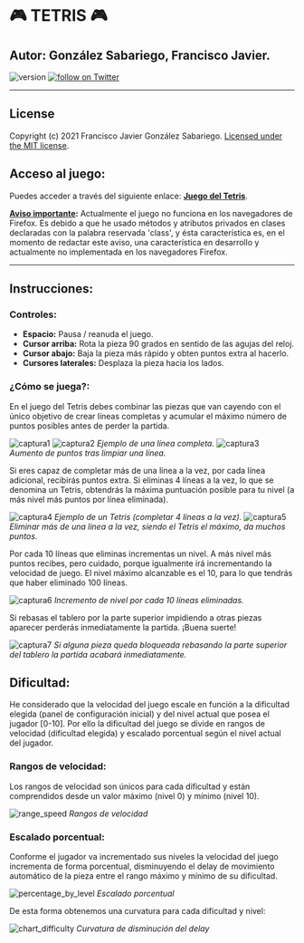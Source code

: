 # :video_game: TETRIS :video_game:
## Autor: González Sabariego, Francisco Javier.

<div style="text-align: left;">
    <img src="https://img.shields.io/badge/version-1.2.3-blue" alt="version">
    <a href="https://twitter.com/intent/follow?screen_name=Fco_Javier_Glez" target="_blank">
        <img src="https://img.shields.io/twitter/follow/Fco_Javier_Glez?style=social&logo=twitter" alt="follow on Twitter">
    </a>
</div>

---

## License

Copyright (c) 2021 Francisco Javier González Sabariego. [Licensed under the MIT license](https://github.com/FcoJavierGlez/tetris_js/blob/main/LICENSE).

## Acceso al juego:

Puedes acceder a través del siguiente enlace: **[Juego del Tetris](https://fcojavierglez.github.io/tetris_js/)**.

<p style="text-aling: justify;">
    <b><u>Aviso importante</u>:</b> Actualmente el juego no funciona en los navegadores de Firefox. Es debido a que he usado métodos y atributos privados en clases declaradas con la palabra reservada 'class', y ésta característica es, en el momento de redactar este aviso, una característica en desarrollo y actualmente no implementada en los navegadores Firefox.
</p>

---

## Instrucciones:

### Controles:

- **Espacio:** Pausa / reanuda el juego.
- **Cursor arriba:** Rota la pieza 90 grados en sentido de las agujas del reloj.
- **Cursor abajo:** Baja la pieza más rápido y obten puntos extra al hacerlo.
- **Cursores laterales:** Desplaza la pieza hacia los lados.

### ¿Cómo se juega?:

<p style="text-aling: justify;">
    En el juego del Tetris debes combinar las piezas que van cayendo con el único objetivo de crear líneas completas y acumular el máximo número de puntos posibles antes de perder la partida.
</p>

![captura1](img_readme/captura1.png)
![captura2](img_readme/captura2.png)  *Ejemplo de una línea completa.*
![captura3](img_readme/captura3.png)  *Aumento de puntos tras limpiar una línea.*

<p style="text-aling: justify;">
    Si eres capaz de completar más de una línea a la vez, por cada línea adicional, recibirás puntos extra. Si eliminas 4 líneas a la vez, lo que se denomina un Tetris, obtendrás la máxima puntuación posible para tu nivel (a más nivel más puntos por línea eliminada).
</p>

![captura4](img_readme/captura4.png)  *Ejemplo de un Tetris (completar 4 líneas a la vez).*
![captura5](img_readme/captura5.png)  *Eliminar más de una línea a la vez, siendo el Tetris el máximo, da muchos puntos.*

<p style="text-aling: justify;">
    Por cada 10 líneas que eliminas incrementas un nivel. A más nivel más puntos recibes, pero cuidado, porque igualmente irá incrementando la velocidad de juego. El nivel máximo alcanzable es el 10, para lo que tendrás que haber eliminado 100 líneas.
</p>

![captura6](img_readme/captura6.png)  *Incremento de nivel por cada 10 líneas eliminadas.*

<p style="text-aling: justify;">
    Si rebasas el tablero por la parte superior impidiendo a otras piezas aparecer perderás inmediatamente la partida. ¡Buena suerte!
</p>

![captura7](img_readme/captura7.png)  *Si alguna pieza queda bloqueada rebasando la parte superior del tablero la partida acabará inmediatamente.*

## Dificultad:

He considerado que la velocidad del juego escale en función a la dificultad elegida (panel de configuración inicial) y del nivel actual que posea el jugador [0-10]. Por ello la dificultad del juego se divide en rangos de velocidad (dificultad elegida) y escalado porcentual según el nivel actual del jugador.

### Rangos de velocidad:

Los rangos de velocidad son únicos para cada dificultad y están comprendidos desde un valor máximo (nivel 0) y mínimo (nivel 10).

![range_speed](img_readme/range_speed.png)  *Rangos de velocidad*

### Escalado porcentual:

Conforme el jugador va incrementado sus niveles la velocidad del juego incrementa de forma porcentual, disminuyendo el delay de movimiento automático de la pieza entre el rango máximo y mínimo de su dificultad.

![percentage_by_level](img_readme/percentage_by_level.png)  *Escalado porcentual*

De esta forma obtenemos una curvatura para cada dificultad y nivel:

![chart_difficulty](img_readme/chart_difficulty.png)  *Curvatura de disminución del delay*
